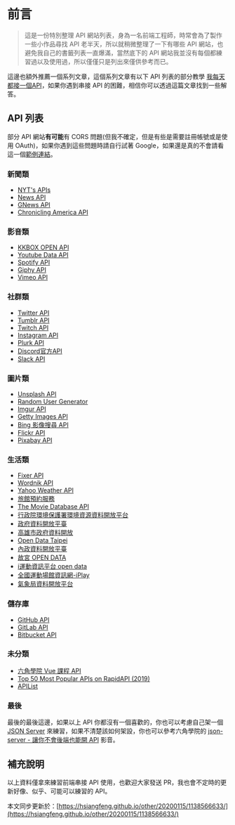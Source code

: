 # 前言

> 這是一份特別整理 API 網站列表，身為一名前端工程師，時常會為了製作一些小作品尋找 API 老半天，所以就稍微整理了一下有哪些 API 網站，也避免我自己的書籤列表一直爆滿，當然底下的 API 網站我並沒有每個都練習過以及使用過，所以僅僅只是列出來僅供參考而已。

這邊也額外推薦一個系列文章，這個系列文章有以下 API 列表的部分教學 [我每天都接一個API](https://ithelp.ithome.com.tw/articles/10197459)，如果你遇到串接 API 的困難，相信你可以透過這篇文章找到一些解答。

## API 列表

部分 API 網站**有可能**有 CORS 問題(但我不確定，但是有些是需要註冊帳號或是使用 OAuth)，如果你遇到這些問題時請自行試著 Google，如果還是真的不會請看這一個[範例連結](https://lmgtfy.com/?q=CORS+%E8%A7%A3%E6%B1%BA&pp=1)。

### 新聞類

- [NYT's APIs](https://developer.nytimes.com/apis)
- [News API](https://newsapi.org/)
- [GNews API](https://gnews.io/)
- [Chronicling America API](https://chroniclingamerica.loc.gov/about/api/)

### 影音類

- [KKBOX OPEN API](https://docs-zhtw.kkbox.codes/docs/overview)
- [Youtube Data API](https://developers.google.com/youtube/v3)
- [Spotify API](https://developer.spotify.com/documentation/web-api/)
- [Giphy API](https://developers.giphy.com/)
- [Vimeo API](https://developer.vimeo.com/api/guides/start)

### 社群類

- [Twitter API](https://developer.twitter.com/en/docs)
- [Tumblr API](https://www.tumblr.com/docs/en/api/v2)
- [Twitch API](https://dev.twitch.tv/docs)
- [Instagram API](https://www.instagram.com/developer/)
- [Plurk API](https://kantai235.github.io/Plurk-API-Docs/build/#plurk-api-2-0)
- [Discord官方API](https://support.discordapp.com/hc/zh-tw/articles/212889058-Discord%E5%AE%98%E6%96%B9API)
- [Slack API](https://api.slack.com/)

### 圖片類

- [Unsplash API](https://unsplash.com/developers)
- [Random User Generator](https://randomuser.me/photos)
- [Imgur API](https://apidocs.imgur.com/?version=latest)
- [Getty Images API](https://developers.gettyimages.com/api/)
- [Bing 影像搜尋 API](https://azure.microsoft.com/zh-tw/services/cognitive-services/bing-image-search-api/)
- [Flickr API](https://www.flickr.com/services/api/)
- [Pixabay API](https://pixabay.com/api/docs/)

### 生活類

- [Fixer API](https://fixer.io/)
- [Wordnik API](https://developer.wordnik.com/)
- [Yahoo Weather API](https://developer.yahoo.com/weather/)
- [旅館預約服務](https://challenge.thef2e.com/news/17)
- [The Movie Database API](https://developers.themoviedb.org/3/getting-started/introduction)
- [行政院環境保護署環境資源資料開放平台](https://opendata.epa.gov.tw/)
- [政府資料開放平臺](https://data.gov.tw/)
- [高雄市政府資料開放](https://data.kcg.gov.tw/)
- [Open Data Taipei](https://data.taipei/#/)
- [內政資料開放平臺](https://data.moi.gov.tw/MoiOD/System/Principle.aspx?Sample=2)
- [故宮 OPEN DATA](http://210.69.170.105/popendata/APP_Prog/cht/overview_cht.aspx)
- [i運動資訊平台 open data](https://isports.sa.gov.tw/Api/Rest/v1/openData.html#/)
- [全國運動場館資訊網-iPlay](https://iplay.sa.gov.tw/WebAPI)
- [氣象局資料開放平台](https://opendata.cwb.gov.tw/index)

### 儲存庫

- [GitHub API](https://developer.github.com/v3/)
- [GitLab API](https://docs.gitlab.com/ee/api/)
- [Bitbucket API](https://developer.atlassian.com/bitbucket/api/2/reference/)

### 未分類

- [六角學院 Vue 課程 API](https://vue-course-api.hexschool.io/)
- [Top 50 Most Popular APIs on RapidAPI (2019)](https://rapidapi.com/blog/most-popular-api/)
- [APIList](https://apilist.fun/)

### 最後

最後的最後這邊，如果以上 API 你都沒有一個喜歡的，你也可以考慮自己架一個 [JSON Server](https://github.com/typicode/json-server) 來練習，如果不清楚該如何架設，你也可以參考六角學院的 [json-server - 讓你不會後端也能開 API](https://www.youtube.com/watch?v=9TAanXxNvEI) 影音。

## 補充說明

以上資料僅拿來練習前端串接 API 使用，也歡迎大家發送 PR，我也會不定時的更新好像、似乎、可能可以練習的 API。

本文同步更新於：[https://hsiangfeng.github.io/other/20200115/1138566633/](https://hsiangfeng.github.io/other/20200115/1138566633/)
